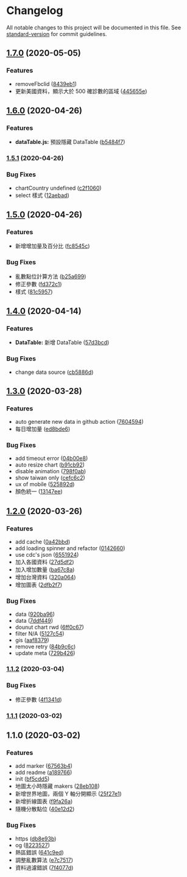 # Changelog

All notable changes to this project will be documented in this file. See [standard-version](https://github.com/conventional-changelog/standard-version) for commit guidelines.

## [1.7.0](https://github.com/LinYenCheng/virus-and-where-to-find-them/compare/v1.6.0...v1.7.0) (2020-05-05)


### Features

* removeFbclid ([8439eb1](https://github.com/LinYenCheng/virus-and-where-to-find-them/commit/8439eb156db1a8cdea66d6d921c4b9b573de9e2d))
* 更新美國資料，顯示大於 500 確診數的區域 ([445655e](https://github.com/LinYenCheng/virus-and-where-to-find-them/commit/445655e81e5069363cdeac9e7b5eabb5ea7c12da))

## [1.6.0](https://github.com/LinYenCheng/virus-and-where-to-find-them/compare/v1.5.1...v1.6.0) (2020-04-26)


### Features

* **dataTable.js:** 預設隱藏 DataTable ([b5484f7](https://github.com/LinYenCheng/virus-and-where-to-find-them/commit/b5484f7e5edc1763caf55817387c0c51ac5fc594))

### [1.5.1](https://github.com/LinYenCheng/virus-and-where-to-find-them/compare/v1.5.0...v1.5.1) (2020-04-26)


### Bug Fixes

* chartCountry undefined ([c2f1060](https://github.com/LinYenCheng/virus-and-where-to-find-them/commit/c2f1060e176c2d173052c849882a6f008984f50f))
* select 樣式 ([12aebad](https://github.com/LinYenCheng/virus-and-where-to-find-them/commit/12aebad5ec904ba9805736c2ce0ffc45f59d89b5))

## [1.5.0](https://github.com/LinYenCheng/virus-and-where-to-find-them/compare/v1.4.0...v1.5.0) (2020-04-26)


### Features

* 新增增加量及百分比 ([fc8545c](https://github.com/LinYenCheng/virus-and-where-to-find-them/commit/fc8545ca2dc4538b56372f5627c7a9c667df0ad5))


### Bug Fixes

* 亂數點位計算方法 ([b25a699](https://github.com/LinYenCheng/virus-and-where-to-find-them/commit/b25a6999df3057d59c93dc92d388f22ab7c4b352))
* 修正參數 ([fd372c1](https://github.com/LinYenCheng/virus-and-where-to-find-them/commit/fd372c101218f2532514bd4184fa9ca84e0a7159))
* 樣式 ([81c5957](https://github.com/LinYenCheng/virus-and-where-to-find-them/commit/81c5957fe23d45e0ba631267bdd5c665dfc32931))

## [1.4.0](https://github.com/LinYenCheng/virus-and-where-to-find-them/compare/v1.3.0...v1.4.0) (2020-04-14)


### Features

* **DataTable:** 新增 DataTable ([57d3bcd](https://github.com/LinYenCheng/virus-and-where-to-find-them/commit/57d3bcd46961c7f68ffbd796409953d3750d62d4))


### Bug Fixes

* change data source ([cb5886d](https://github.com/LinYenCheng/virus-and-where-to-find-them/commit/cb5886d89f3e0edb0f03bc0eaec25885dec76d43))

## [1.3.0](https://github.com/LinYenCheng/virus-and-where-to-find-them/compare/v1.2.0...v1.3.0) (2020-03-28)


### Features

* auto generate new data in github action ([7604594](https://github.com/LinYenCheng/virus-and-where-to-find-them/commit/76045948d3d88249b8c2791ea6bddd1bf58a8790))
* 每日增加量 ([ed8bde6](https://github.com/LinYenCheng/virus-and-where-to-find-them/commit/ed8bde6816de9203cbcb04fd8930a1de90aa0d24))


### Bug Fixes

* add timeout error ([04b00e8](https://github.com/LinYenCheng/virus-and-where-to-find-them/commit/04b00e867735657d699b47b2be704e3d4e8d8d21))
* auto resize chart ([b91cb92](https://github.com/LinYenCheng/virus-and-where-to-find-them/commit/b91cb920645587fcb95a42baf7162ce616f2447f))
* disable animation ([798f0ab](https://github.com/LinYenCheng/virus-and-where-to-find-them/commit/798f0ab777d8099ec889753349e587636c7d9c67))
* show taiwan only ([cefc6c2](https://github.com/LinYenCheng/virus-and-where-to-find-them/commit/cefc6c247445d1e3218aa811c1bf8a01fbe0862f))
* ux of mobile ([525892d](https://github.com/LinYenCheng/virus-and-where-to-find-them/commit/525892d000b397f4d3fd461ad6d728ff36ba75e3))
* 顏色統一 ([13147ee](https://github.com/LinYenCheng/virus-and-where-to-find-them/commit/13147ee79a3f8798f937a97b56a532e56b142165))

## [1.2.0](https://github.com/LinYenCheng/virus-and-where-to-find-them/compare/v1.1.2...v1.2.0) (2020-03-26)


### Features

* add cache ([0a42bbd](https://github.com/LinYenCheng/virus-and-where-to-find-them/commit/0a42bbd167dc928d18bc66f47221ea15e798ba15))
* add loading spinner and refactor ([0142660](https://github.com/LinYenCheng/virus-and-where-to-find-them/commit/0142660320f02c25cd0577f52adb8302c234299f))
* use cdc's json ([6551924](https://github.com/LinYenCheng/virus-and-where-to-find-them/commit/655192499988c884a86744efd59a19439a23e97b))
* 加入各國資料 ([27d5df2](https://github.com/LinYenCheng/virus-and-where-to-find-them/commit/27d5df22c80a3cc93b6808f30be9542bf3959abb))
* 加入增加數量 ([ba67c8a](https://github.com/LinYenCheng/virus-and-where-to-find-them/commit/ba67c8a20dc91d5389aee11d8e98af9ba67bb8f6))
* 增加台灣資料 ([320a064](https://github.com/LinYenCheng/virus-and-where-to-find-them/commit/320a064208d05df5cb556dcc8def2fa9cc489cd8))
* 增加圖表 ([2dfb2f7](https://github.com/LinYenCheng/virus-and-where-to-find-them/commit/2dfb2f77f295ff95617e4aff7f2f8ef0a5022eda))


### Bug Fixes

* data ([920ba96](https://github.com/LinYenCheng/virus-and-where-to-find-them/commit/920ba9656900f559940e5063a24dd46c05b23c9a))
* data ([7ddf449](https://github.com/LinYenCheng/virus-and-where-to-find-them/commit/7ddf44998cc3a1b35253061a100c77445bb9d0b2))
* dounut chart rwd ([6ff0c67](https://github.com/LinYenCheng/virus-and-where-to-find-them/commit/6ff0c678c99dace05480e2d7d77e67a56c53366f))
* filter N/A ([5127c54](https://github.com/LinYenCheng/virus-and-where-to-find-them/commit/5127c5484a1712bf5f9bad3fabb3a3a9fa3f4654))
* gis ([aaf8379](https://github.com/LinYenCheng/virus-and-where-to-find-them/commit/aaf8379fa1f8e40a52f14ee88e2168ebe904c313))
* remove retry ([84b9c6c](https://github.com/LinYenCheng/virus-and-where-to-find-them/commit/84b9c6c1927d8540ea928ab1d9371b78db59178c))
* update meta ([729b426](https://github.com/LinYenCheng/virus-and-where-to-find-them/commit/729b42610541533dd14219b9c4d792bf251890de))

### [1.1.2](https://github.com/LinYenCheng/virus-and-where-to-find-them/compare/v1.1.1...v1.1.2) (2020-03-04)

### Bug Fixes

- 修正參數 ([4f1341d](https://github.com/LinYenCheng/virus-and-where-to-find-them/commit/4f1341da91f16379248123134314d4c1d421209e))

### [1.1.1](https://github.com/LinYenCheng/virus-and-where-to-find-them/compare/v1.1.0...v1.1.1) (2020-03-02)

## 1.1.0 (2020-03-02)

### Features

- add marker ([67563b4](https://github.com/LinYenCheng/virus-and-where-to-find-them/commit/67563b4bb4b80cdec8455d8d77be7bf7d689cb7c))
- add readme ([a189766](https://github.com/LinYenCheng/virus-and-where-to-find-them/commit/a189766bdc75bdbdd58665758ef82c234392bed0))
- init ([bf5cdd5](https://github.com/LinYenCheng/virus-and-where-to-find-them/commit/bf5cdd5424375609b4be65aab7668d81ee8fffe6))
- 地圖太小時隱藏 makers ([28eb108](https://github.com/LinYenCheng/virus-and-where-to-find-them/commit/28eb108c2e3015a582444f80cbee29f376998cdc))
- 新增世界地圖，兩個 Y 軸分開顯示 ([25f27e1](https://github.com/LinYenCheng/virus-and-where-to-find-them/commit/25f27e12ae9b53c9c921e3ff1baf7164c5a17b10))
- 新增折線圖表 ([f9fa26a](https://github.com/LinYenCheng/virus-and-where-to-find-them/commit/f9fa26a9f07fc835b727734c4c7913ac81a0d8bd))
- 隨機分散點位 ([40e12d2](https://github.com/LinYenCheng/virus-and-where-to-find-them/commit/40e12d22b9d670576739ba5c9036af24dccd4fc6))

### Bug Fixes

- https ([db8e93b](https://github.com/LinYenCheng/virus-and-where-to-find-them/commit/db8e93b852d5456395187d7cb461aea265a38e6b))
- og ([8223527](https://github.com/LinYenCheng/virus-and-where-to-find-them/commit/82235274019bb738ad851a6cc95ec79924807094))
- 熱區錯誤 ([641c9ed](https://github.com/LinYenCheng/virus-and-where-to-find-them/commit/641c9ed673f54ef26d4153f56f14bbfff128448c))
- 調整亂數算法 ([e7c7517](https://github.com/LinYenCheng/virus-and-where-to-find-them/commit/e7c7517d6ee3bda88c1ad35163a8221de486813a))
- 資料過濾錯誤 ([7f4077d](https://github.com/LinYenCheng/virus-and-where-to-find-them/commit/7f4077d2ca3ac99726e2f6698df8ab5923d97939))
